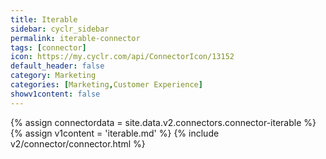 ```yaml
---
title: Iterable
sidebar: cyclr_sidebar
permalink: iterable-connector
tags: [connector]
icon: https://my.cyclr.com/api/ConnectorIcon/13152
default_header: false
category: Marketing
categories: [Marketing,Customer Experience]
showv1content: false
---
```

{% assign connectordata = site.data.v2.connectors.connector-iterable %}
{% assign v1content = 'iterable.md' %}
{% include v2/connector/connector.html %}	